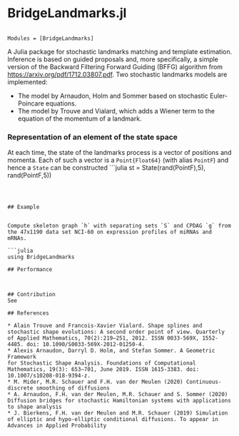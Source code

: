 # BridgeLandmarks.jl

```@index
```

```@autodocs
Modules = [BridgeLandmarks]
```

A Julia package for stochastic landmarks matching and template estimation. Inference is based on guided proposals and, more specifically, a simple version of the Backward Filtering Forward Guiding (BFFG) algorithm from <https://arxiv.org/pdf/1712.03807.pdf>. Two stochastic landmarks models are implemented:

- The model by Arnaudon, Holm and Sommer based on stochastic Euler-Poincare equations.
- The model by Trouve and Vialard, which adds a Wiener term to the equation of the momentum of a landmark.  

### Representation of an element of the state space

At each time, the state of the landmarks process is a vector of positions and momenta. Each of such a vector is a `Point{Float64}` (with alias `PointF`) and hence a `State` can be constructed ```julia
st = State(rand(PointF),5), rand(PointF,5))
```



## Example


Compute skeleton graph `h` with separating sets `S` and CPDAG `g` from
the 47x1190 data set NCI-60 on expression profiles of miRNAs and mRNAs.

```julia
using BridgeLandmarks

## Performance



## Contribution
See

## References

* Alain Trouve and Francois-Xavier Vialard. Shape splines and stochastic shape evolutions: A second order point of view. Quarterly of Applied Mathematics, 70(2):219–251, 2012. ISSN 0033-569X, 1552-4485. doi: 10.1090/S0033-569X-2012-01250-4.
* Alexis Arnaudon, Darryl D. Holm, and Stefan Sommer. A Geometric Framework
for Stochastic Shape Analysis. Foundations of Computational Mathematics, 19(3): 653–701, June 2019. ISSN 1615-3383. doi: 10.1007/s10208-018-9394-z.
* M. Mider, M.R. Schauer and F.H. van der Meulen (2020) Continuous-discrete smoothing of diffusions
* A. Arnaudon, F.H. van der Meulen, M.R. Schauer and S. Sommer (2020) Diffusion bridges for stochastic Hamiltonian systems with applications to shape analysis
* J. Bierkens, F.H. van der Meulen and M.R. Schauer (2019) Simulation of elliptic and hypo-elliptic conditional diffusions. To appear in Advances in Applied Probability
